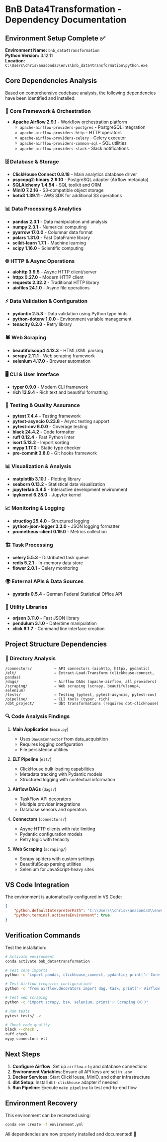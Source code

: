 # BnB Data4Transformation - Dependency Documentation

## Environment Setup Complete ✅

**Environment Name:** `bnb_data4transformation`  
**Python Version:** 3.12.11  
**Location:** `C:\Users\chris\anaconda3\envs\bnb_data4transformation\python.exe`

## Core Dependencies Analysis

Based on comprehensive codebase analysis, the following dependencies have been identified and installed:

### 🔧 **Core Framework & Orchestration**
- **Apache Airflow 2.9.1** - Workflow orchestration platform
  - `apache-airflow-providers-postgres` - PostgreSQL integration
  - `apache-airflow-providers-http` - HTTP operators
  - `apache-airflow-providers-celery` - Celery executor
  - `apache-airflow-providers-common-sql` - SQL utilities
  - `apache-airflow-providers-slack` - Slack notifications

### 🗄️ **Database & Storage**
- **ClickHouse Connect 0.8.18** - Main analytics database driver
- **psycopg2-binary 2.9.10** - PostgreSQL adapter (Airflow metadata)
- **SQLAlchemy 1.4.54** - SQL toolkit and ORM
- **MinIO 7.2.16** - S3-compatible object storage
- **boto3 1.39.11** - AWS SDK for additional S3 operations

### 📊 **Data Processing & Analytics**
- **pandas 2.3.1** - Data manipulation and analysis
- **numpy 2.3.1** - Numerical computing
- **pyarrow 17.0.0** - Columnar data format
- **polars 1.31.0** - Fast DataFrame library
- **scikit-learn 1.7.1** - Machine learning
- **scipy 1.16.0** - Scientific computing

### 🌐 **HTTP & Async Operations**
- **aiohttp 3.9.5** - Async HTTP client/server
- **httpx 0.27.0** - Modern HTTP client
- **requests 2.32.2** - Traditional HTTP library
- **aiofiles 24.1.0** - Async file operations

### ⚡ **Data Validation & Configuration**
- **pydantic 2.5.3** - Data validation using Python type hints
- **python-dotenv 1.0.0** - Environment variable management
- **tenacity 8.2.0** - Retry library

### 🕷️ **Web Scraping**
- **beautifulsoup4 4.12.3** - HTML/XML parsing
- **scrapy 2.11.1** - Web scraping framework
- **selenium 4.17.0** - Browser automation

### 🖥️ **CLI & User Interface**
- **typer 0.9.0** - Modern CLI framework
- **rich 13.9.4** - Rich text and beautiful formatting

### 🧪 **Testing & Quality Assurance**
- **pytest 7.4.4** - Testing framework
- **pytest-asyncio 0.23.8** - Async testing support
- **pytest-cov 6.0.0** - Coverage testing
- **black 24.4.2** - Code formatter
- **ruff 0.12.4** - Fast Python linter
- **isort 5.13.2** - Import sorting
- **mypy 1.17.0** - Static type checker
- **pre-commit 3.8.0** - Git hooks framework

### 📊 **Visualization & Analysis**
- **matplotlib 3.10.1** - Plotting library
- **seaborn 0.13.2** - Statistical data visualization
- **jupyterlab 4.4.5** - Interactive development environment
- **ipykernel 6.28.0** - Jupyter kernel

### 📈 **Monitoring & Logging**
- **structlog 25.4.0** - Structured logging
- **python-json-logger 3.3.0** - JSON logging formatter
- **prometheus-client 0.19.0** - Metrics collection

### 🏗️ **Task Processing**
- **celery 5.5.3** - Distributed task queue
- **redis 5.2.1** - In-memory data store
- **flower 2.0.1** - Celery monitoring

### 🌍 **External APIs & Data Sources**
- **pystatis 0.5.4** - German Federal Statistical Office API

### 🔧 **Utility Libraries**
- **orjson 3.11.0** - Fast JSON library
- **pendulum 3.1.0** - Date/time manipulation
- **click 8.1.7** - Command line interface creation

## Project Structure Dependencies

### 📁 **Directory Analysis**
```
/connectors/          → API connectors (aiohttp, httpx, pydantic)
/elt/                 → Extract-Load-Transform (clickhouse-connect, pandas)
/dags/                → Airflow DAGs (apache-airflow, all providers)
/scraping/            → Web scraping (scrapy, beautifulsoup4, selenium)
/tests/               → Testing (pytest, pytest-asyncio, pytest-cov)
/pipeline/            → CLI tools (typer, rich)
/dbt_project/         → dbt transformations (requires dbt-clickhouse)
```

### 🔍 **Code Analysis Findings**

1. **Main Application** (`main.py`)
   - Uses `DawumConnector` from data_acquisition
   - Requires logging configuration
   - File persistence utilities

2. **ELT Pipeline** (`elt/`)
   - ClickHouse bulk loading capabilities
   - Metadata tracking with Pydantic models
   - Structured logging with contextual information

3. **Airflow DAGs** (`dags/`)
   - TaskFlow API decorators
   - Multiple provider integrations
   - Database sensors and operators

4. **Connectors** (`connectors/`)
   - Async HTTP clients with rate limiting
   - Pydantic configuration models
   - Retry logic with tenacity

5. **Web Scraping** (`scraping/`)
   - Scrapy spiders with custom settings
   - BeautifulSoup parsing utilities
   - Selenium for JavaScript-heavy sites

## VS Code Integration

The environment is automatically configured in VS Code:
```json
{
    "python.defaultInterpreterPath": "C:\\Users\\chris\\anaconda3\\envs\\bnb_data4transformation\\python.exe",
    "python.terminal.activateEnvironment": true
}
```

## Verification Commands

Test the installation:
```bash
# Activate environment
conda activate bnb_data4transformation

# Test core imports
python -c "import pandas, clickhouse_connect, pydantic; print('✅ Core OK')"

# Test Airflow (requires configuration)
python -c "from airflow.decorators import dag, task; print('✅ Airflow imports OK')"

# Test web scraping
python -c "import scrapy, bs4, selenium; print('✅ Scraping OK')"

# Run tests
pytest tests/ -v

# Check code quality
black --check .
ruff check .
mypy connectors elt
```

## Next Steps

1. **Configure Airflow**: Set up `airflow.cfg` and database connections
2. **Environment Variables**: Ensure all API keys are set in `.env`
3. **Docker Services**: Start ClickHouse, MinIO, and other infrastructure
4. **dbt Setup**: Install `dbt-clickhouse` adapter if needed
5. **Run Pipeline**: Execute `make pipeline` to test end-to-end flow

## Environment Recovery

This environment can be recreated using:
```bash
conda env create -f environment.yml
```

All dependencies are now properly installed and documented! 🎉
